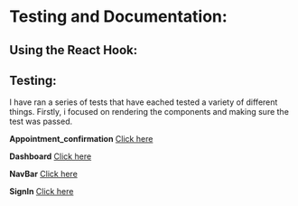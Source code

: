 # Testing and Documentation:

## Using the React Hook:

## Testing:

I have ran a series of tests that have eached tested a variety of different things. Firstly, i focused on rendering the components and making sure the test was passed.

**Appointment_confirmation**
[Click here](langtastic\src\components\Appointment_Confirmation)

**Dashboard**
[Click here](langtastic\src\components\Dashboard\index.js)

**NavBar**
[Click here](langtastic\src\components\NavBar\NavBar.test.js)

**SignIn**
[Click here](langtastic\src\components\SignIn\signin.test.js)
